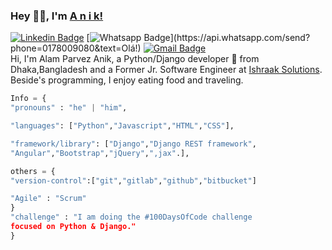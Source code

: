 ### Hey 👋🏽, I'm [A n i k!](https://www.facebook.com/ap1eek/) 
[![Linkedin Badge](https://img.shields.io/badge/-LinkedIn-blue?style=flat-square&logo=Linkedin&logoColor=white&link=https://www.linkedin.com/in/luiz-carlos-abbott-galvão-neto-21a93b148/)](https://www.linkedin.com/in/alamparvezanik/)
[![Whatsapp Badge](https://img.shields.io/badge/-Whatsapp-4CA143?style=flat-square&labelColor=4CA143&logo=whatsapp&logoColor=white&link=https://api.whatsapp.com/send?phone=5584999122284&text=Olá!)](https://api.whatsapp.com/send?phone=0178009080&text=Olá!)
[![Gmail Badge](https://img.shields.io/badge/-Gmail-c14438?style=flat-square&logo=Gmail&logoColor=white&link=mailto:ap.anik71@gmail.com)](mailto:ap.anik71@gmail.com) </br>
Hi, I'm Alam Parvez Anik, a Python/Django developer 🚀 from Dhaka,Bangladesh and a Former Jr. Software Engineer at [Ishraak Solutions](https://www.ishraak.com/). Beside's programming, I enjoy eating food and traveling.
```python
Info = {
"pronouns" : "he" | "him",

"languages": ["Python","Javascript","HTML","CSS"],

"framework/library": ["Django","Django REST framework",
"Angular","Bootstrap","jQuery",",jax".],

others = {
"version-control":["git","gitlab","github","bitbucket"]

"Agile" : "Scrum"
}
"challenge" : "I am doing the #100DaysOfCode challenge 
focused on Python & Django."
}
```
